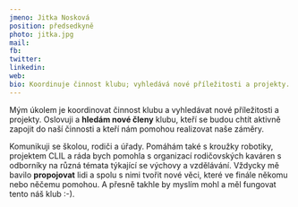 ```yaml
---
jmeno: Jitka Nosková
position: předsedkyně
photo: jitka.jpg
mail: 
fb: 
twitter: 
linkedin: 
web: 
bio: Koordinuje činnost klubu; vyhledává nové příležitosti a projekty.
---
```

Mým úkolem je koordinovat činnost klubu a vyhledávat nové příležitosti a projekty. Oslovuji a **hledám nové členy** klubu, kteří se budou chtít aktivně zapojit do naší činnosti a kteří nám pomohou realizovat naše záměry. 

Komunikuji se školou, rodiči a úřady. Pomáhám také s kroužky robotiky, projektem CLIL a ráda bych pomohla s organizací rodičovských kaváren s odborníky na různá témata týkající se výchovy a vzdělávání. Vždycky mě bavilo **propojovat** lidi a spolu s nimi tvořit nové věci, které ve finále někomu nebo něčemu pomohou. A přesně takhle by myslím mohl a měl fungovat tento náš klub :-). 